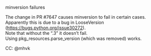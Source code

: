 minversion failures

The change in PR #7647 causes minversion to fail in certain cases.  
Apparently this is due to a bug in LooseVersion (https://bugs.python.org/issue30272).  
Note that without the “.3” it doesn’t fail.  
Using pkg_resources.parse_version (which was removed) works.  

CC: @mhvk